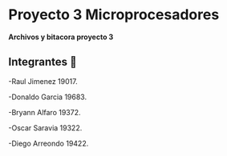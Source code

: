 # Proyecto 3 Microprocesadores

**Archivos y bitacora proyecto 3**

## Integrantes 🚀

-Raul Jimenez 19017.

-Donaldo Garcia 19683.

-Bryann Alfaro 19372.

-Oscar Saravia 19322.

-Diego Arreondo 19422.
